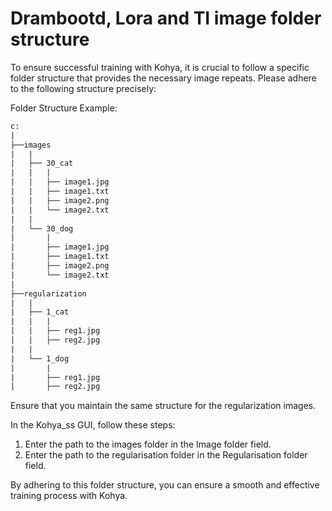 # Drambootd, Lora and TI image folder structure

To ensure successful training with Kohya, it is crucial to follow a specific folder structure that provides the necessary image repeats. Please adhere to the following structure precisely:

Folder Structure Example:

```txt
c:
|
├──images
|   |
|   ├── 30_cat
|   |   |
|   |   ├── image1.jpg
|   |   ├── image1.txt
|   |   ├── image2.png
|   |   └── image2.txt
|   |
|   └── 30_dog
|       |
|       ├── image1.jpg
|       ├── image1.txt
|       ├── image2.png
|       └── image2.txt
|
├──regularization
|   |
|   ├── 1_cat
|   |   |
|   |   ├── reg1.jpg
|   |   ├── reg2.jpg
|   |
|   └── 1_dog
|       |
|       ├── reg1.jpg
|       ├── reg2.jpg
```

Ensure that you maintain the same structure for the regularization images.

In the Kohya_ss GUI, follow these steps:

1. Enter the path to the images folder in the Image folder field.
2. Enter the path to the regularisation folder in the Regularisation folder field.

By adhering to this folder structure, you can ensure a smooth and effective training process with Kohya.